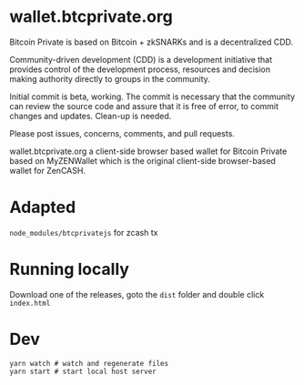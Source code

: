 # wallet.btcprivate.org
Bitcoin Private is based on Bitcoin + zkSNARKs and is a decentralized CDD.

Community-driven development (CDD) is a development initiative that provides control of the development process, resources and decision making authority directly to groups in the community.

Initial commit is beta, working. The commit is necessary that the community can review the source code and assure that it is free of error, to commit changes and updates. Clean-up is needed.

Please post issues, concerns, comments, and pull requests.

wallet.btcprivate.org a client-side browser based wallet for Bitcoin Private based on
MyZENWallet which is the original client-side browser-based wallet for ZenCASH.

# Adapted
`node_modules/btcprivatejs` for zcash tx


# Running locally
Download one of the releases, goto the `dist` folder and double click `index.html`

# Dev
```shell
yarn watch # watch and regenerate files
yarn start # start local host server
```
